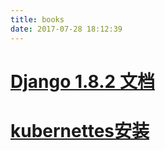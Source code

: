 ```yaml
---
title: books
date: 2017-07-28 18:12:39
---
```


# [Django 1.8.2 文档 ](http://python.usyiyi.cn/translate/django_182/topics/auth/default.html)
# [kubernettes安装](https://github.com/opsnull/follow-me-install-kubernetes-cluster)

